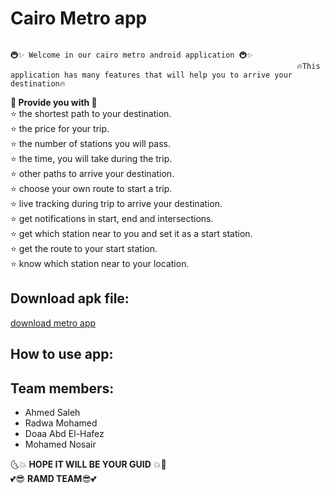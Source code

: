 # Cairo Metro app 
                                                                                  🚇✨ Welcome in our cairo metro android application 🚇✨
                                                                    🔥This application has many features that will help you to arrive your destination🔥

**💎 Provide you with 💎**                                
      ⭐  the shortest path to your destination. \
      ⭐  the price for your trip.\
      ⭐  the number of stations you will pass.\
      ⭐  the time, you will take during the trip.\
      ⭐  other paths to arrive your destination.\
      ⭐  choose your own route to start a trip.\
      ⭐  live tracking during trip to arrive your destination.\
      ⭐  get notifications in start, end and intersections.\
      ⭐  get which station near to you and set it as a start station.\
      ⭐  get the route to your start station.\
      ⭐  know which station near to your location.
      
## Download apk file: 
 [download metro app](https://raw.githubusercontent.com/Radwa-Mohamed-99/cairoMetro/main/app/build/intermediates/apk/debug/app-debug.apk)

## How to use app:


## Team members:
   * Ahmed Saleh
   * Radwa Mohamed
   * Doaa Abd El-Hafez
   * Mohamed Nosair

 🌜💥 **HOPE IT WILL BE YOUR GUID** 💥🌛 \
         💕😎 **RAMD TEAM**😎💕
      

            
            
   

  
 

